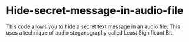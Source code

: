 # Hide-secret-message-in-audio-file
This code allows you to hide a secret text message in an audio file. This uses a technique of audio steganography called Least Significant Bit. 
